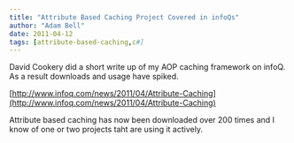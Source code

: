 ```yaml
---
title: "Attribute Based Caching Project Covered in infoQs"
author: "Adam Bell"
date: 2011-04-12
tags: [attribute-based-caching,c#]
---
```

David Cookery did a short write up of my AOP caching framework on infoQ. As a result downloads and usage have spiked.
<!--more-->
[http://www.infoq.com/news/2011/04/Attribute-Caching](http://www.infoq.com/news/2011/04/Attribute-Caching)  

Attribute based caching has now been downloaded over 200 times and I know of one or two projects taht are using it actively.
